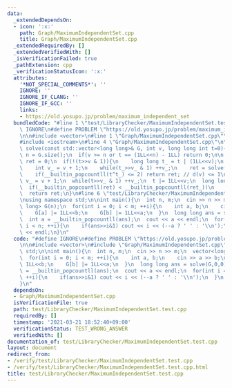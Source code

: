 ```yaml
---
data:
  _extendedDependsOn:
  - icon: ':x:'
    path: Graph/MaximumIndependentSet.cpp
    title: Graph/MaximumIndependentSet.cpp
  _extendedRequiredBy: []
  _extendedVerifiedWith: []
  _isVerificationFailed: true
  _pathExtension: cpp
  _verificationStatusIcon: ':x:'
  attributes:
    '*NOT_SPECIAL_COMMENTS*': ''
    IGNORE: ''
    IGNORE_IF_CLANG: ''
    IGNORE_IF_GCC: ''
    links:
    - https://old.yosupo.jp/problem/maximum_independent_set
  bundledCode: "#line 1 \"test/LibraryChecker/MaximumIndependentSet.test.cpp\"\n#define\
    \ IGNORE\n#define PROBLEM \"https://old.yosupo.jp/problem/maximum_independent_set\"\
    \n\n#include <vector>\n#line 1 \"Graph/MaximumIndependentSet.cpp\"\n#include <utility>\n\
    #include <iostream>\n#line 4 \"Graph/MaximumIndependentSet.cpp\"\n\nlong long\
    \ solve(const std::vector<long long>& G, int v, long long int t=0){\n  const int\
    \ n = G.size();\n  if(v >= n or t == (1LL<<n) - 1LL) return 0;\n\n  long long\
    \ ret = 0;\n  if(!(t>>v & 1)){\n    long long t_ = t | (1LL<<v);\n    t_ |= G[v];\n\
    \    int v_ = v + 1;\n    while(t_>>v_ & 1) ++v_;\n    ret = solve(G,v_,t_)|1LL<<v;\n\
    \    if(__builtin_popcountll(t^t_) <= 2) return ret; // d(v) <= 1\n  }\n  int\
    \ v_ = v + 1;\n  while(t>>v_ & 1) ++v_;\n  t |= 1LL<<v;\n  long long ret_ = solve(G,v_,t);\n\
    \  if(__builtin_popcountll(ret) < __builtin_popcountll(ret_))\n    std::swap(ret,ret_);\n\
    \  return ret;\n}\n#line 6 \"test/LibraryChecker/MaximumIndependentSet.test.cpp\"\
    \nusing namespace std;\n\nint main(){\n  int n, m;\n  cin >> n >> m;\n  vector<long\
    \ long> G(n);\n  for(int i = 0; i < m; ++i){\n    int a, b;\n    cin >> a >> b;\n\
    \    G[a] |= 1LL<<b;\n    G[b] |= 1LL<<a;\n  }\n  long long ans = solve(G,0,0);\n\
    \  int a = __builtin_popcountll(ans);\n  cout << a << endl;\n  for(int i = 0;\
    \ i < n; ++i){\n    if(ans>>i&1) cout << i << (--a ? ' ' : '\\n');\n  }\n  cout\
    \ << endl;\n}\n"
  code: "#define IGNORE\n#define PROBLEM \"https://old.yosupo.jp/problem/maximum_independent_set\"\
    \n\n#include <vector>\n#include \"Graph/MaximumIndependentSet.cpp\"\nusing namespace\
    \ std;\n\nint main(){\n  int n, m;\n  cin >> n >> m;\n  vector<long long> G(n);\n\
    \  for(int i = 0; i < m; ++i){\n    int a, b;\n    cin >> a >> b;\n    G[a] |=\
    \ 1LL<<b;\n    G[b] |= 1LL<<a;\n  }\n  long long ans = solve(G,0,0);\n  int a\
    \ = __builtin_popcountll(ans);\n  cout << a << endl;\n  for(int i = 0; i < n;\
    \ ++i){\n    if(ans>>i&1) cout << i << (--a ? ' ' : '\\n');\n  }\n  cout << endl;\n\
    }\n"
  dependsOn:
  - Graph/MaximumIndependentSet.cpp
  isVerificationFile: true
  path: test/LibraryChecker/MaximumIndependentSet.test.cpp
  requiredBy: []
  timestamp: '2021-03-21 18:52:40+09:00'
  verificationStatus: TEST_WRONG_ANSWER
  verifiedWith: []
documentation_of: test/LibraryChecker/MaximumIndependentSet.test.cpp
layout: document
redirect_from:
- /verify/test/LibraryChecker/MaximumIndependentSet.test.cpp
- /verify/test/LibraryChecker/MaximumIndependentSet.test.cpp.html
title: test/LibraryChecker/MaximumIndependentSet.test.cpp
---
```

